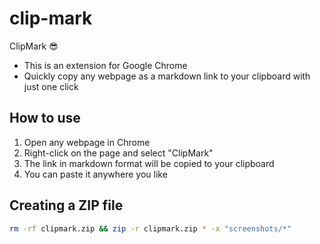 # clip-mark
ClipMark 😎

- This is an extension for Google Chrome
- Quickly copy any webpage as a markdown link to your clipboard with just one click

## How to use

1. Open any webpage in Chrome
2. Right-click on the page and select "ClipMark"
3. The link in markdown format will be copied to your clipboard
4. You can paste it anywhere you like

## Creating a ZIP file

```bash
rm -rf clipmark.zip && zip -r clipmark.zip * -x "screenshots/*"
```
